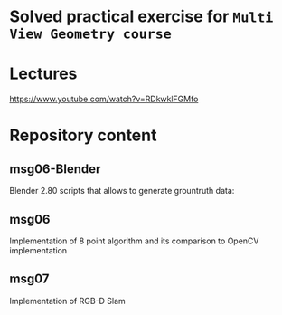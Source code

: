 # Solved practical exercise for ` Multi View Geometry course `

# Lectures 
https://www.youtube.com/watch?v=RDkwklFGMfo


# Repository content
## msg06-Blender 
Blender 2.80 scripts that allows to generate grountruth data:
 

## msg06 

Implementation of 8 point algorithm and its comparison to OpenCV implementation 

## msg07

Implementation of RGB-D Slam 

